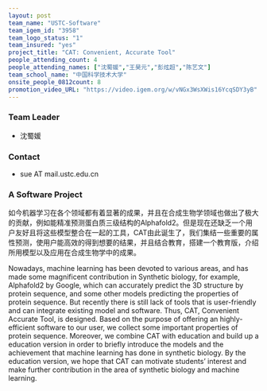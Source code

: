 ```yaml
---
layout: post
team_name: "USTC-Software"
team_igem_id: "3958"
team_logo_status: "1"
team_insured: "yes"
project_title: "CAT: Convenient, Accurate Tool"
people_attending_count: 4
people_attending_names: ["沈蜀媛","王昊元","彭炫超","陈艺文"]
team_school_name: "中国科学技术大学"
onsite_people_0812count: 8
promotion_video_URL: "https://video.igem.org/w/vNGx3WsXWis16YcqSDY3yB"
---
```



### Team Leader
* 沈蜀媛

### Contact
* sue AT mail.ustc.edu.cn

### A Software Project

如今机器学习在各个领域都有着显著的成果，并且在合成生物学领域也做出了极大的贡献，例如能精准预测蛋白质三级结构的Alphafold2。但是现在还缺乏一个用户友好且将这些模型整合在一起的工具，CAT由此诞生了，我们集结一些重要的属性预测，使用户能高效的得到想要的结果，并且结合教育，搭建一个教育版，介绍所用模型以及应用在合成生物学中的成果。

Nowadays, machine learning has been devoted to various areas, and has made some magnificent contribution in Synthetic biology, for example, Alphafold2 by Google, which can accurately predict the 3D structure by protein sequence, and some other models predicting the properties of protein sequence. But recently there is still lack of tools that is user-friendly and can integrate existing model and software. Thus, CAT, Convenient Accurate Tool, is designed. Based on the purpose of offering an highly-efficient software to our user, we collect some important properties of protein sequence. Moreover, we combine CAT with education and build up a education version in order to briefly introduce the models and the achievement that machine learning has done in synthetic biology. By the education version, we hope that CAT can motivate students’ interest and make further contribution in the area of synthetic biology and machine learning.
